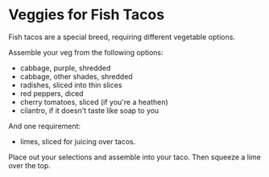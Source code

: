 Veggies for Fish Tacos
======================
Fish tacos are a special breed, requiring different vegetable options.

Assemble your veg from the following options:

* cabbage, purple, shredded
* cabbage, other shades, shredded
* radishes, sliced into thin slices
* red peppers, diced
* cherry tomatoes, sliced (if you're a heathen)
* cilantro, if it doesn't taste like soap to you

And one requirement:
* limes, sliced for juicing over tacos.

Place out your selections and assemble into your taco. Then squeeze a lime over the top.
